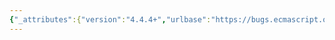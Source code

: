 ```yaml
---
{"_attributes":{"version":"4.4.4+","urlbase":"https://bugs.ecmascript.org/","maintainer":"dherman@mozilla.com"},"bug":{"bug_id":2147,"creation_ts":"2013-10-31 01:18:00 -0700","short_desc":"7.3.4  CreateDataPropertyOrThrow: Typo \"newDesc\" -> \"V\"","delta_ts":"2013-11-08 13:09:19 -0800","product":"Draft for 6th Edition","component":"editorial issue","version":"Rev 20: October 28, 2013 Draft","rep_platform":"All","op_sys":"All","bug_status":"RESOLVED","resolution":"FIXED","priority":"Normal","bug_severity":"normal","everconfirmed":true,"reporter":{"uid":"andrebargull","name":"André Bargull"},"assigned_to":{"uid":"allen","name":"Allen Wirfs-Brock"},"long_desc":[{"commentid":6269,"comment_count":0,"who":{"uid":"andrebargull","name":"André Bargull"},"bug_when":"2013-10-31 01:18:12 -0700","thetext":"7.3.4  CreateDataPropertyOrThrow, step 3:\n\nChange \"newDesc\" to \"V\".\n\n\nAlso doubled full stops in last sentence of NOTE."},{"commentid":6273,"comment_count":1,"who":{"uid":"allen","name":"Allen Wirfs-Brock"},"bug_when":"2013-10-31 18:19:22 -0700","thetext":"fixed in revcv21 editor's draft"},{"commentid":6570,"comment_count":2,"who":{"uid":"allen","name":"Allen Wirfs-Brock"},"bug_when":"2013-11-08 13:09:19 -0800","thetext":"fixed in rev21 draft"}]}}
---
```


